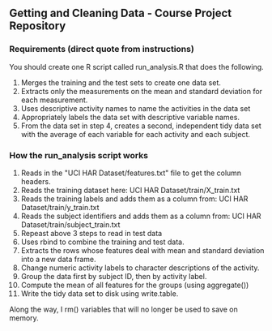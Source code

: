 ## Getting and Cleaning Data - Course Project Repository

### Requirements (direct quote from instructions)
You should create one R script called run_analysis.R that does the following.

1. Merges the training and the test sets to create one data set.
2. Extracts only the measurements on the mean and standard deviation for each measurement.
3. Uses descriptive activity names to name the activities in the data set
4. Appropriately labels the data set with descriptive variable names.
5. From the data set in step 4, creates a second, independent tidy data set with the average of each variable for each activity and each subject.


### How the run_analysis script works
1. Reads in the "UCI HAR Dataset/features.txt" file to get the column headers.
2. Reads the training dataset here: UCI HAR Dataset/train/X_train.txt
3. Reads the training labels and adds them as a column from: UCI HAR Dataset/train/y_train.txt
4. Reads the subject identifiers and adds them as a column from: UCI HAR Dataset/train/subject_train.txt
5. Repeast above 3 steps to read in test data
6. Uses rbind to combine the training and test data.
7. Extracts the rows whose features deal with mean and standard deviation into a new data frame.
8. Change numeric activity labels to character descriptions of the activity.
9. Group the data first by subject ID, then by activity label.
10. Compute the mean of all features for the groups (using aggregate())
11. Write the tidy data set to disk using write.table.

Along the way, I rm() variables that will no longer be used to save on memory.